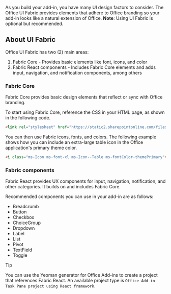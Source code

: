 As you build your add-in, you have many UI design factors to consider. The Office UI Fabric provides elements that adhere to Office branding so your add-in looks like a natural extension of Office. **Note**: Using UI Fabric is optional but recommended.

## About UI Fabric

Office UI Fabric has two (2) main areas:

1. Fabric Core - Provides basic elements like font, icons, and color
1. Fabric React components - Includes Fabric Core elements and adds input, navigation, and notification components, among others

### Fabric Core

Fabric Core provides basic design elements that reflect or sync with Office branding.

To start using Fabric Core, reference the CSS in your HTML page, as shown in the following code.

```html
<link rel="stylesheet" href="https://static2.sharepointonline.com/files/fabric/office-ui-fabric-core/9.6.1/css/fabric.min.css">
```

You can then use Fabric icons, fonts, and colors. The following example shows how you can include an extra-large table icon in the Office application's primary theme color.

```html
<i class="ms-Icon ms-font-xl ms-Icon--Table ms-fontColor-themePrimary"></i>
```

### Fabric components

Fabric React provides UX components for input, navigation, notification, and other categories. It builds on and includes Fabric Core.

Recommended components you can use in your add-in are as follows:

- Breadcrumb
- Button
- Checkbox
- ChoiceGroup
- Dropdown
- Label
- List
- Pivot
- TextField
- Toggle

> [!TIP]
> You can use the Yeoman generator for Office Add-ins to create a project that references Fabric React. An available project type is `Office Add-in Task Pane project using React framework`.
